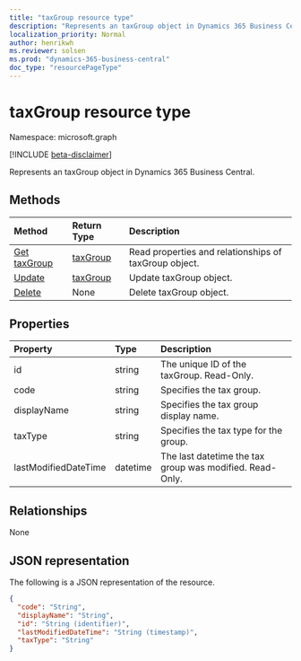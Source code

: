 ```yaml
---
title: "taxGroup resource type"
description: "Represents an taxGroup object in Dynamics 365 Business Central."
localization_priority: Normal
author: henrikwh
ms.reviewer: solsen
ms.prod: "dynamics-365-business-central"
doc_type: "resourcePageType"
---
```


# taxGroup resource type

Namespace: microsoft.graph

[!INCLUDE [beta-disclaimer](../../includes/beta-disclaimer.md)]

Represents an taxGroup object in Dynamics 365 Business Central.

## Methods

| Method       | Return Type | Description |
|:-------------|:------------|:------------|
| [Get taxGroup](../api/dynamics-taxgroup-get.md) | [taxGroup](dynamics-taxgroup.md) | Read properties and relationships of taxGroup object. |
| [Update](../api/dynamics-taxgroup-update.md) | [taxGroup](dynamics-taxgroup.md) | Update taxGroup object. |
| [Delete](../api/dynamics-taxgroup-delete.md) | None | Delete taxGroup object. |

## Properties

| Property     | Type        | Description |
|:-------------|:------------|:------------|
|id|string|The unique ID of the taxGroup. Read-Only.|
|code|string|Specifies the tax group.|
|displayName|string|Specifies the tax group display name.|
|taxType|string|Specifies the tax type for the group.|
|lastModifiedDateTime|datetime|The last datetime the tax group was modified. Read-Only.|  

## Relationships

None

## JSON representation

The following is a JSON representation of the resource.

<!-- {
  "blockType": "resource",
  "optionalProperties": [

  ],
  "@odata.type": "microsoft.graph.taxGroup",
  "baseType": "",
  "keyProperty": "id"
}-->

```json
{
  "code": "String",
  "displayName": "String",
  "id": "String (identifier)",
  "lastModifiedDateTime": "String (timestamp)",
  "taxType": "String"
}
```

<!-- uuid: 16cd6b66-4b1a-43a1-adaf-3a886856ed98
2019-02-04 14:57:30 UTC -->
<!-- {
  "type": "#page.annotation",
  "description": "taxGroup resource",
  "keywords": "",
  "section": "documentation",
  "tocPath": ""
}-->